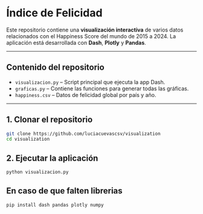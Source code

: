 # Índice de Felicidad 

Este repositorio contiene una **visualización interactiva** de varios datos relacionados con el Happiness Score del mundo de 2015 a 2024. La aplicación está desarrollada con **Dash**, **Plotly** y **Pandas**.

---

## Contenido del repositorio

- `visualizacion.py` – Script principal que ejecuta la app Dash.  
- `graficas.py` – Contiene las funciones para generar todas las gráficas.  
- `happiness.csv` – Datos de felicidad global por país y año.  

---

## 1. Clonar el repositorio

```bash
git clone https://github.com/luciacuevascsv/visualization
cd visualization
```

## 2. Ejecutar la aplicación

```bash
python visualizacion.py
```

## En caso de que falten librerias

```bash
pip install dash pandas plotly numpy
```
